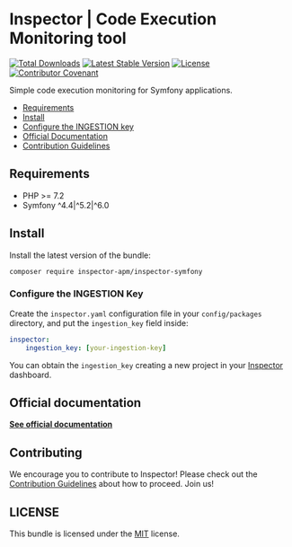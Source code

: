 # Inspector | Code Execution Monitoring tool

[![Total Downloads](https://poser.pugx.org/inspector-apm/inspector-laravel/downloads)](//packagist.org/packages/inspector-apm/inspector-symfony)
[![Latest Stable Version](https://poser.pugx.org/inspector-apm/inspector-laravel/v/stable)](https://packagist.org/packages/inspector-apm/inspector-symfony)
[![License](https://poser.pugx.org/inspector-apm/inspector-laravel/license)](//packagist.org/packages/inspector-apm/inspector-symfony)
[![Contributor Covenant](https://img.shields.io/badge/Contributor%20Covenant-2.1-4baaaa.svg)](code_of_conduct.md)

Simple code execution monitoring for Symfony applications.

- [Requirements](#requirements)
- [Install](#install)
- [Configure the INGESTION key](#key)
- [Official Documentation](https://docs.inspector.dev)
- [Contribution Guidelines](#contribution)

<a name="requirements"></a>

## Requirements

- PHP >= 7.2
- Symfony ^4.4|^5.2|^6.0

<a name="install"></a>

## Install

Install the latest version of the bundle:

```
composer require inspector-apm/inspector-symfony
```

<a name="key"></a>

### Configure the INGESTION Key

Create the `inspector.yaml` configuration file in your `config/packages` directory, and put the `ingestion_key` field inside:

```yaml
inspector:
    ingestion_key: [your-ingestion-key]
```

You can obtain the `ingestion_key` creating a new project in your [Inspector](https://www.inspector.dev) dashboard.

## Official documentation

**[See official documentation](https://docs.inspector.dev)**

<a name="contribution"></a>

## Contributing

We encourage you to contribute to Inspector! Please check out the [Contribution Guidelines](CONTRIBUTING.md) about how to proceed. Join us!

## LICENSE

This bundle is licensed under the [MIT](LICENSE) license.
